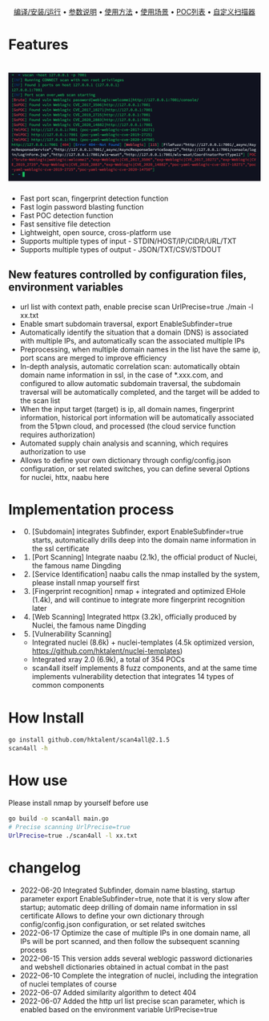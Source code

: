 <p align="center">
  <a href="/static/Installation.md">编译/安装/运行</a> •
  <a href="/static/usage.md">参数说明</a> •
  <a href="/static/running.md">使用方法</a> •
  <a href="/static/scenario.md">使用场景</a> •
  <a href="/static/pocs.md">POC列表</a> •
  <a href="/static/development.md">自定义扫描器</a>
</p>

# Features

<h1 align="center">
  <img src="static/vscan-run.png" alt="scan4all" width="850px"></a>
  <br>
</h1>

- Fast port scan, fingerprint detection function
- Fast login password blasting function
- Fast POC detection function
- Fast sensitive file detection
- Lightweight, open source, cross-platform use
- Supports multiple types of input - STDIN/HOST/IP/CIDR/URL/TXT
- Supports multiple types of output - JSON/TXT/CSV/STDOUT
## New features controlled by configuration files, environment variables
- url list with context path, enable precise scan UrlPrecise=true ./main -l xx.txt
- Enable smart subdomain traversal, export EnableSubfinder=true
- Automatically identify the situation that a domain (DNS) is associated with multiple IPs, and automatically scan the associated multiple IPs
- Preprocessing, when multiple domain names in the list have the same ip, port scans are merged to improve efficiency
- In-depth analysis, automatic correlation scan: automatically obtain domain name information in ssl, in the case of *.xxx.com, and configured to allow automatic subdomain traversal, the subdomain traversal will be automatically completed, and the target will be added to the scan list
- When the input target (target) is ip, all domain names, fingerprint information, historical port information will be automatically associated from the 51pwn cloud, and processed (the cloud service function requires authorization)
- Automated supply chain analysis and scanning, which requires authorization to use
- Allows to define your own dictionary through config/config.json configuration, or set related switches, you can define several Options for nuclei, httx, naabu here
# Implementation process
- 0. [Subdomain] integrates Subfinder, export EnableSubfinder=true starts, automatically drills deep into the domain name information in the ssl certificate
- 1. [Port Scanning] Integrate naabu (2.1k), the official product of Nuclei, the famous name Dingding
- 2. [Service Identification] naabu calls the nmap installed by the system, please install nmap yourself first
- 3. [Fingerprint recognition] nmap + integrated and optimized EHole (1.4k), and will continue to integrate more fingerprint recognition later
- 4. [Web Scanning] Integrated httpx (3.2k), officially produced by Nuclei, the famous name Dingding
- 5. [Vulnerability Scanning]
    * Integrated nuclei (8.6k) + nuclei-templates (4.5k optimized version, https://github.com/hktalent/nuclei-templates)
    * Integrated xray 2.0 (6.9k), a total of 354 POCs
    * scan4all itself implements 8 fuzz components, and at the same time implements vulnerability detection that integrates 14 types of common components
# How Install
```bash
go install github.com/hktalent/scan4all@2.1.5
scan4all -h
```
# How use
Please install nmap by yourself before use
```bash
go build -o scan4all main.go
# Precise scanning UrlPrecise=true
UrlPrecise=true ./scan4all -l xx.txt
```

# changelog
- 2022-06-20 Integrated Subfinder, domain name blasting, startup parameter export EnableSubfinder=true, note that it is very slow after startup; automatic deep drilling of domain name information in ssl certificate
  Allows to define your own dictionary through config/config.json configuration, or set related switches
- 2022-06-17 Optimize the case of multiple IPs in one domain name, all IPs will be port scanned, and then follow the subsequent scanning process
- 2022-06-15 This version adds several weblogic password dictionaries and webshell dictionaries obtained in actual combat in the past
- 2022-06-10 Complete the integration of nuclei, including the integration of nuclei templates of course
- 2022-06-07 Added similarity algorithm to detect 404
- 2022-06-07 Added the http url list precise scan parameter, which is enabled based on the environment variable UrlPrecise=true